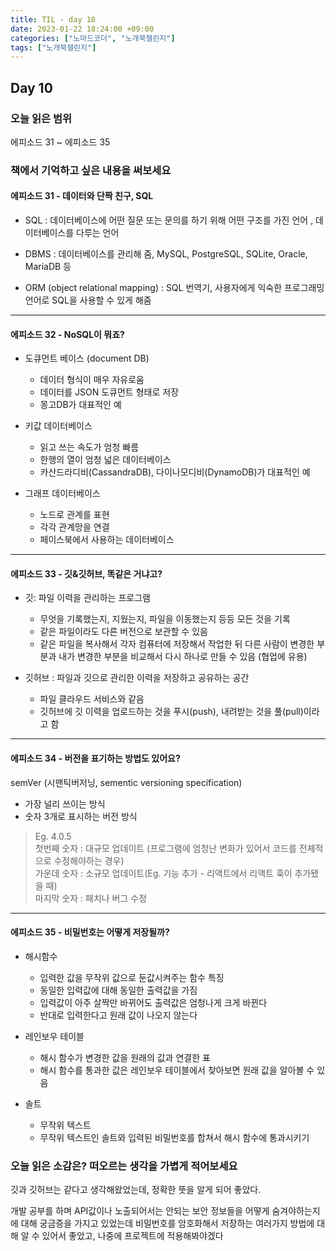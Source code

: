 ```yaml
---
title: TIL - day 10
date: 2023-01-22 18:24:00 +09:00
categories: ["노마드코더", "노개북챌린지"]
tags: ["노개북챌린지"]
---
```


## Day 10

### 오늘 읽은 범위

에피소드 31 ~ 에피소드 35

### 책에서 기억하고 싶은 내용을 써보세요

#### 에피소드 31 - 데이터와 단짝 친구, SQL

- SQL : 데이터베이스에 어떤 질문 또는 문의를 하기 위해 어떤 구조를 가진 언어 , 데이터베이스를 다루는 언어

- DBMS : 데이터베이스를 관리해 줌, MySQL, PostgreSQL, SQLite, Oracle, MariaDB 등

- ORM (object relational mapping) : SQL 번역기, 사용자에게 익숙한 프로그래밍 언어로 SQL을 사용할 수 있게 해줌

---

#### 에피소드 32 - NoSQL이 뭐죠?

- 도큐먼트 베이스 (document DB)

  - 데이터 형식이 매우 자유로움
  - 데이터를 JSON 도큐먼트 형태로 저장
  - 몽고DB가 대표적인 예

- 키값 데이터베이스

  - 읽고 쓰는 속도가 엄청 빠름
  - 한행의 열이 엄청 넓은 데이터베이스
  - 카산드라디비(CassandraDB), 다이나모디비(DynamoDB)가 대표적인 예

- 그래프 데이터베이스

  - 노드로 관계를 표현
  - 각각 관계망을 연결
  - 페이스북에서 사용하는 데이터베이스

---

#### 에피소드 33 - 깃&깃허브, 똑같은 거냐고?

- 깃: 파일 이력을 관리하는 프로그램

  - 무엇을 기록했는지, 지웠는지, 파일을 이동했는지 등등 모든 것을 기록
  - 같은 파일이라도 다른 버전으로 보관할 수 있음
  - 같은 파일을 복사해서 각자 컴퓨터에 저장해서 작업한 뒤 다른 사람이 변경한 부분과 내가 변경한 부분을 비교해서 다시 하나로 만들 수 있음 (협업에 유용)

- 깃허브 : 파일과 깃으로 관리한 이력을 저장하고 공유하는 공간

  - 파일 클라우드 서비스와 같음
  - 깃허브에 깃 이력을 업로드하는 것을 푸시(push), 내려받는 것을 풀(pull)이라고 함

---

#### 에피소드 34 - 버전을 표기하는 방법도 있어요?

semVer (시맨틱버저닝, sementic versioning specification)

- 가장 널리 쓰이는 방식
- 숫자 3개로 표시하는 버전 방식

> Eg. 4.0.5  
> 첫번째 숫자 : 대규모 업데이트 (프로그램에 엄청난 변화가 있어서 코드를 전체적으로 수정해야하는 경우)  
> 가운데 숫자 : 소규모 업데이트(Eg. 기능 추가 - 리액트에서 리액트 훅이 추가됐을 때)  
> 마지막 숫자 : 패치나 버그 수정

---

#### 에피소드 35 - 비밀번호는 어떻게 저장될까?

- 해시함수

  - 입력한 값을 무작위 값으로 둔값시켜주는 함수
    특징
  - 동일한 입력값에 대해 동일한 출력값을 가짐
  - 입력값이 아주 살짝만 바뀌어도 출력값은 엄청나게 크게 바뀐다
  - 반대로 입력한다고 원래 값이 나오지 않는다

- 레인보우 테이블

  - 해시 함수가 변경한 값을 원래의 값과 연결한 표
  - 해시 함수를 통과한 값은 레인보우 테이블에서 찾아보면 원래 값을 알아볼 수 있음

- 솔트

  - 무작위 텍스트
  - 무작위 텍스트인 솔트와 입력된 비밀번호를 합쳐서 해시 함수에 통과시키기

### 오늘 읽은 소감은? 떠오르는 생각을 가볍게 적어보세요

깃과 깃허브는 같다고 생각해왔었는데, 정확한 뜻을 알게 되어 좋았다.

개발 공부를 하며 API값이나 노출되어서는 안되는 보안 정보들을 어떻게 숨겨야하는지에 대해 궁금증을 가지고 있었는데 비밀번호를 암호화해서 저장하는 여러가지 방법에 대해 알 수 있어서 좋았고, 나중에 프로젝트에 적용해봐야겠다
